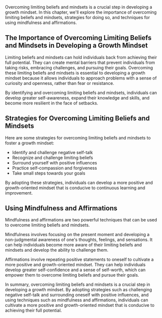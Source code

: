 
Overcoming limiting beliefs and mindsets is a crucial step in developing a growth mindset. In this chapter, we'll explore the importance of overcoming limiting beliefs and mindsets, strategies for doing so, and techniques for using mindfulness and affirmations.

The Importance of Overcoming Limiting Beliefs and Mindsets in Developing a Growth Mindset
-----------------------------------------------------------------------------------------

Limiting beliefs and mindsets can hold individuals back from achieving their full potential. They can create mental barriers that prevent individuals from taking risks, embracing challenges, and pursuing their goals. Overcoming these limiting beliefs and mindsets is essential to developing a growth mindset because it allows individuals to approach problems with a sense of curiosity and openness, rather than fear or resistance.

By identifying and overcoming limiting beliefs and mindsets, individuals can develop greater self-awareness, expand their knowledge and skills, and become more resilient in the face of setbacks.

Strategies for Overcoming Limiting Beliefs and Mindsets
-------------------------------------------------------

Here are some strategies for overcoming limiting beliefs and mindsets to foster a growth mindset:

* Identify and challenge negative self-talk
* Recognize and challenge limiting beliefs
* Surround yourself with positive influences
* Practice self-compassion and forgiveness
* Take small steps towards your goals

By adopting these strategies, individuals can develop a more positive and growth-oriented mindset that is conducive to continuous learning and improvement.

Using Mindfulness and Affirmations
----------------------------------

Mindfulness and affirmations are two powerful techniques that can be used to overcome limiting beliefs and mindsets.

Mindfulness involves focusing on the present moment and developing a non-judgmental awareness of one's thoughts, feelings, and sensations. It can help individuals become more aware of their limiting beliefs and mindsets and develop the ability to challenge them.

Affirmations involve repeating positive statements to oneself to cultivate a more positive and growth-oriented mindset. They can help individuals develop greater self-confidence and a sense of self-worth, which can empower them to overcome limiting beliefs and pursue their goals.

In summary, overcoming limiting beliefs and mindsets is a crucial step in developing a growth mindset. By adopting strategies such as challenging negative self-talk and surrounding oneself with positive influences, and using techniques such as mindfulness and affirmations, individuals can cultivate a more positive and growth-oriented mindset that is conducive to achieving their full potential.
